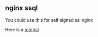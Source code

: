 ## nginx ssql

You could use this for self signed ssl nginx

Here is a [tutorial](https://www.digitalocean.com/community/tutorials/how-to-create-a-self-signed-ssl-certificate-for-nginx-in-ubuntu-16-04)
